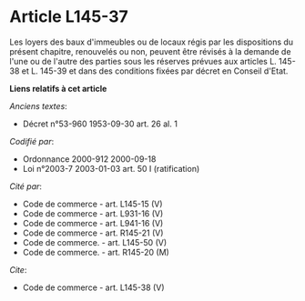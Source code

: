 # Article L145-37

Les loyers des baux d'immeubles ou de locaux régis par les dispositions du présent chapitre, renouvelés ou non, peuvent être
révisés à la demande de l'une ou de l'autre des parties sous les réserves prévues aux articles L. 145-38 et L. 145-39 et dans
des conditions fixées par décret en Conseil d'Etat.

**Liens relatifs à cet article**

_Anciens textes_:

  - Décret n°53-960 1953-09-30 art. 26 al. 1

_Codifié par_:

  - Ordonnance 2000-912 2000-09-18
  - Loi n°2003-7 2003-01-03 art. 50 I (ratification)

_Cité par_:

  - Code de commerce - art. L145-15 (V)
  - Code de commerce - art. L931-16 (V)
  - Code de commerce - art. L941-16 (V)
  - Code de commerce - art. R145-21 (V)
  - Code de commerce. - art. L145-50 (V)
  - Code de commerce. - art. R145-20 (M)

_Cite_:

  - Code de commerce - art. L145-38 (V)
